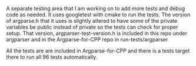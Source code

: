 A separate testing area that I am working on to add more tests and debug code as needed. It uses googletest with cmake to run the tests. The version of argparse.h that it uses is slightly altered to have some of the private variables be public instead of private so the tests can check for proper setup. That version, argparser-test-version.h is included in this repo under argparser and in the Argparse-for-CPP repo in run-tests/argparser

All the tests are are included in Argparse-for-CPP and there is a tests target there to run all 96 tests automatically.

